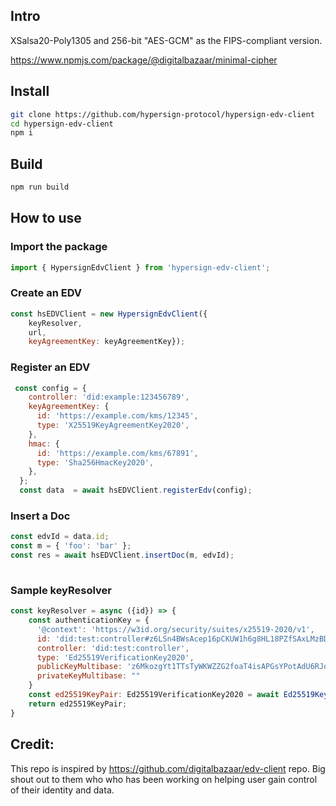 

## Intro
XSalsa20-Poly1305 and 256-bit "AES-GCM" as the FIPS-compliant version.

https://www.npmjs.com/package/@digitalbazaar/minimal-cipher

## Install 

```sh
git clone https://github.com/hypersign-protocol/hypersign-edv-client
cd hypersign-edv-client
npm i
```

## Build

```sh
npm run build
```


## How to use 

### Import the package
```js
import { HypersignEdvClient } from 'hypersign-edv-client';
```

### Create an EDV

```js
const hsEDVClient = new HypersignEdvClient({
    keyResolver, 
    url, 
    keyAgreementKey: keyAgreementKey});
```

### Register an EDV

```js
 const config = {
    controller: 'did:example:123456789',
    keyAgreementKey: {
      id: 'https://example.com/kms/12345',
      type: 'X25519KeyAgreementKey2020',
    },
    hmac: {
      id: 'https://example.com/kms/67891',
      type: 'Sha256HmacKey2020',
    },
  };
  const data  = await hsEDVClient.registerEdv(config);

```

### Insert a Doc

```js
const edvId = data.id;
const m = { 'foo': 'bar' };
const res = await hsEDVClient.insertDoc(m, edvId);
  
```

### Sample keyResolver
```js
const keyResolver = async ({id}) => {
    const authenticationKey = {
      '@context': 'https://w3id.org/security/suites/x25519-2020/v1',
      id: 'did:test:controller#z6LSn4BWsAcep16pCKUW1h6g8HL18PZfSAxLMzBDQiEyEGur',
      controller: 'did:test:controller',
      type: 'Ed25519VerificationKey2020',
      publicKeyMultibase: 'z6MkozgYt1TTsTyWKWZZG2foaT4isAPGsYPotAdU6RJob9Ez',
      privateKeyMultibase: ""
    } 
    const ed25519KeyPair: Ed25519VerificationKey2020 = await Ed25519Keypair(authenticationKey);
    return ed25519KeyPair;
}

```

## Credit:

This repo is inspired by https://github.com/digitalbazaar/edv-client repo. Big shout out to them who who has been working on helping user gain control of their identity and data.




